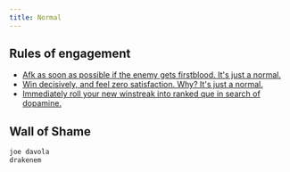 ```yaml
---
title: Normal
---
```


## Rules of engagement

- [Afk as soon as possible if the enemy gets firstblood. It's just a normal.](#table-of-contents2)
- [Win decisively, and feel zero satisfaction. Why? It's just a normal.](#anchor1)
- [Immediately roll your new winstreak into ranked que in search of dopamine.](#anchor2)

## Wall of Shame
```python
joe davola
drakenem
```

